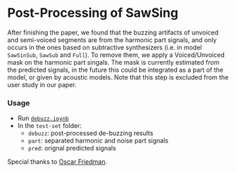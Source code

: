 # Post-Processing of SawSing

After finishing the paper, we found that the buzzing artifacts of unvoiced and semi-voiced segments are from the harmonic part signals, and only occurs in the ones based on subtractive synthesizers (i.e. in model `SawSinSub`, `SawSub` and `Full`). To remove them, we apply a Voiced/Unvoiced mask on the harmonic part singals. The mask is currently estimated from the predicted signals, in the future this could be integrated as a part of the model, or given by acoustic models. Note that this step is excluded from the user study in our paper.

### Usage
* Run [`debuzz.ipynb`](./debuzz.ipynb)
* In the `test-set` folder:
    * `debuzz`: post-processed de-buzzing results
    * `part`: separated harmonic and noise part signals
    * `pred`: orignal predicted signals

Special thanks to [Oscar Friedman](https://github.com/OscarFree).
